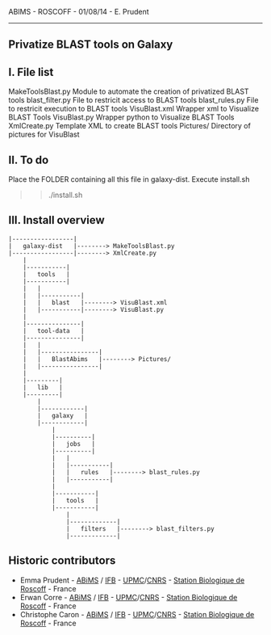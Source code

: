 
ABIMS - ROSCOFF - 01/08/14 - E. Prudent

--------------------------------
Privatize BLAST tools on Galaxy
--------------------------------

I. File list
------------

MakeToolsBlast.py		Module to automate the creation of privatized BLAST tools
blast_filter.py			File to restricit access to BLAST tools 
blast_rules.py			File to restricit execution to BLAST tools 
VisuBlast.xml			Wrapper xml to Visualize BLAST Tools
VisuBlast.py			Wrapper python to Visualize BLAST Tools
XmlCreate.py			Template XML to create BLAST tools
Pictures/				Directory of pictures for VisuBlast

II. To do
---------

Place the FOLDER containing all this file in galaxy-dist.
Execute install.sh
>> ./install.sh 

III. Install overview
---------------------
```
|-----------------|
|   galaxy-dist   |--------> MakeToolsBlast.py
|-----------------|--------> XmlCreate.py	
	|
	|-----------|
	|   tools   |
	|-----------|
	|	|		
	|	|-----------|
	|	|   blast   |--------> VisuBlast.xml
	|	|-----------|--------> VisuBlast.py
	|		
	|---------------|
	|   tool-data   |
	|---------------|
	|	|		
	|	|----------------|
	|	|   BlastAbims   |--------> Pictures/
	|	|----------------|		
	|
	|---------|
	|   lib   |
	|---------|
		|		
		|------------|
		|   galaxy   |
		|------------|
			|		
			|----------|
			|   jobs   |
			|----------|
			|	|		
			|	|-----------|
			|	|   rules   |--------> blast_rules.py
			|	|-----------|
			|
			|-----------|
			|   tools   |
			|-----------|
				|		
				|-------------|
				|   filters   |--------> blast_filters.py
				|-------------|
```


Historic contributors
---------------------

 - Emma Prudent - [ABiMS](http://abims.sb-roscoff.fr/) / [IFB](http://www.france-bioinformatique.fr/) - [UPMC](www.upmc.fr)/[CNRS](www.cnrs.fr) - [Station Biologique de Roscoff](http://www.sb-roscoff.fr/) - France
 - Erwan Corre  - [ABiMS](http://abims.sb-roscoff.fr/) / [IFB](http://www.france-bioinformatique.fr/) - [UPMC](www.upmc.fr)/[CNRS](www.cnrs.fr) - [Station Biologique de Roscoff](http://www.sb-roscoff.fr/) - France
 - Christophe Caron  - [ABiMS](http://abims.sb-roscoff.fr/) / [IFB](http://www.france-bioinformatique.fr/) - [UPMC](www.upmc.fr)/[CNRS](www.cnrs.fr) - [Station Biologique de Roscoff](http://www.sb-roscoff.fr/) - France
